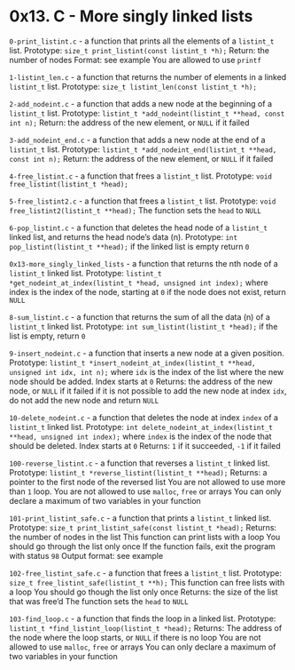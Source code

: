 # 0x13. C - More singly linked lists
`0-print_listint.c` - a function that prints all the elements of a `listint_t` list.
    Prototype: `size_t print_listint(const listint_t *h);`
    Return: the number of nodes
    Format: see example
    You are allowed to use `printf`

`1-listint_len.c` - a function that returns the number of elements in a linked `listint_t` list.
    Prototype: `size_t listint_len(const listint_t *h);`

`2-add_nodeint.c` - a function that adds a new node at the beginning of a `listint_t` list.
    Prototype: `listint_t *add_nodeint(listint_t **head, const int n);`
    Return: the address of the new element, or `NULL` if it failed

`3-add_nodeint_end.c` - a function that adds a new node at the end of a `listint_t` list.
    Prototype: `listint_t *add_nodeint_end(listint_t **head, const int n);`
    Return: the address of the new element, or `NULL` if it failed

`4-free_listint.c` - a function that frees a `listint_t` list.
    Prototype: `void free_listint(listint_t *head);`

`5-free_listint2.c` - a function that frees a `listint_t` list.
    Prototype: `void free_listint2(listint_t **head);`
    The function sets the `head` to `NULL`

`6-pop_listint.c` - a function that deletes the head node of a `listint_t` linked list, and returns the head node’s data (n).
    Prototype: `int pop_listint(listint_t **head);`
    if the linked list is empty return `0`

`0x13-more_singly_linked_lists` - a function that returns the nth node of a `listint_t` linked list.
    Prototype: `listint_t *get_nodeint_at_index(listint_t *head, unsigned int index);`
    where index is the index of the node, starting at `0`
    if the node does not exist, return `NULL`

`8-sum_listint.c` - a function that returns the sum of all the data (n) of a `listint_t` linked list.
    Prototype: `int sum_listint(listint_t *head);`
    if the list is empty, return `0`

`9-insert_nodeint.c` - a function that inserts a new node at a given position.
    Prototype: `listint_t *insert_nodeint_at_index(listint_t **head, unsigned int idx, int n);`
    where `idx` is the index of the list where the new node should be added. Index starts at `0`
    Returns: the address of the new node, or `NULL` if it failed
    if it is not possible to add the new node at index `idx`, do not add the new node and return `NULL`

`10-delete_nodeint.c` - a function that deletes the node at index `index` of a `listint_t` linked list.
    Prototype: `int delete_nodeint_at_index(listint_t **head, unsigned int index);`
    where `index` is the index of the node that should be deleted. Index starts at `0`
    Returns: `1` if it succeeded, `-1` if it failed

`100-reverse_listint.c` - a function that reverses a `listint_t` linked list.
    Prototype: `listint_t *reverse_listint(listint_t **head);`
    Returns: a pointer to the first node of the reversed list
    You are not allowed to use more than `1` loop.
    You are not allowed to use `malloc`, `free` or arrays
    You can only declare a maximum of two variables in your function

`101-print_listint_safe.c` - a function that prints a `listint_t` linked list.
    Prototype: `size_t print_listint_safe(const listint_t *head);`
    Returns: the number of nodes in the list
    This function can print lists with a loop
    You should go through the list only once
    If the function fails, exit the program with status `98`
    Output format: see example

`102-free_listint_safe.c` - a function that frees a `listint_t` list.
    Prototype: `size_t free_listint_safe(listint_t **h);`
    This function can free lists with a loop
    You should go though the list only once
    Returns: the size of the list that was free’d
    The function sets the `head` to `NULL`

`103-find_loop.c` - a function that finds the loop in a linked list.
    Prototype: `listint_t *find_listint_loop(listint_t *head);`
    Returns: The address of the node where the loop starts, or `NULL` if there is no loop
    You are not allowed to use `malloc`, `free` or arrays
    You can only declare a maximum of two variables in your function

